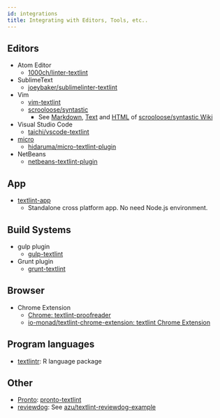 ```yaml
---
id: integrations
title: Integrating with Editors, Tools, etc..
---
```


## Editors

- Atom Editor
  - [1000ch/linter-textlint](https://github.com/1000ch/linter-textlint "1000ch/linter-textlint")
- SublimeText
  - [joeybaker/sublimelinter-textlint](https://github.com/joeybaker/sublimelinter-textlint)
- Vim
  - [vim-textlint](https://github.com/heavenshell/vim-textlint "vim-textlint")
  - [scrooloose/syntastic](https://github.com/vim-syntastic/syntastic "scrooloose/syntastic")
    - See [Markdown](https://github.com/vim-syntastic/syntastic/wiki/Markdown "Markdown"), [Text](https://github.com/vim-syntastic/syntastic/wiki/Text "Text") and [HTML](https://github.com/vim-syntastic/syntastic/wiki/HTML "HTML") of [scrooloose/syntastic Wiki](https://github.com/vim-syntastic/syntastic/wiki/Syntax-Checkers "Syntax Checkers · scrooloose/syntastic Wiki")
- Visual Studio Code
  - [taichi/vscode-textlint](https://github.com/taichi/vscode-textlint)
- [micro](https://github.com/zyedidia/micro "micro")
  - [hidaruma/micro-textlint-plugin](https://github.com/hidaruma/micro-textlint-plugin "hidaruma/micro-textlint-plugin: textlint plugin for micro-editor")
- NetBeans
  - [netbeans-textlint-plugin](https://github.com/junichi11/netbeans-textlint-plugin "netbeans-textlint-plugin")

## App

- [textlint-app](https://github.com/textlint/textlint-app "textlint-app")
  - Standalone cross platform app. No need Node.js environment.

## Build Systems

- gulp plugin
  - [gulp-textlint](https://github.com/textlint/gulp-textlint "gulp-textlint")
- Grunt plugin
  - [grunt-textlint](https://github.com/textlint/grunt-textlint "grunt-textlint")

## Browser

- Chrome Extension
  - [Chrome: textlint-proofreader](https://chrome.google.com/webstore/detail/textlint-proofreader/hdongmdneapmhfblomidbafplpanpdmm)
  - [io-monad/textlint-chrome-extension: textlint Chrome Extension](https://github.com/io-monad/textlint-chrome-extension "io-monad/textlint-chrome-extension: textlint Chrome Extension")

## Program languages

- [textlintr](https://github.com/uribo/textlintr): R language package

## Other

- [Pronto](https://github.com/prontolabs/pronto "Pronto"): [pronto-textlint](https://github.com/seikichi/pronto-textlint "pronto-textlint")
- [reviewdog](https://github.com/reviewdog/reviewdog "reviewdog"): See [azu/textlint-reviewdog-example](https://github.com/azu/textlint-reviewdog-example "azu/textlint-reviewdog-example: textlint + reviewdog example project")
